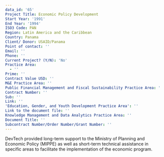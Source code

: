 ```yaml
---
data_id: '65'
Project Title: Economic Policy Development
Start Year: '1991'
End Year: '1994'
ISO3 Code: PAN
Region: Latin America and the Caribbean
Country: Panama
Client/ Donor: USAID/Panama
Point of contact: ''
Email: ''
Phone: ''
Current Project? (Y/N): 'No'
Practice Area:
  - ''
Prime: ''
Contract Value USD: ''
M&E Practice Area: ''
Public Financial Management and Fiscal Sustainability Practice Area: ''
Contract Number: ''
Sub: ''
Link: ''
'Education, Gender, and Youth Development Practice Area': ''
Link to the document file: ''
Knowledge Management and Data Analytics Practice Area: ''
Document Title: ''
Subcontract Number/Order Number/Grant Number: ''
---
```

DevTech provided long-term support to the Ministry of Planning and Economic Policy (MIPPE) as well as short-term technical assistance in specific areas to facilitate the implementation of the economic program.